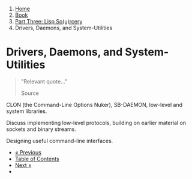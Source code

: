 <ol class="breadcrumb">
  <li><a href="/">Home</a></li>
  <li><a href="/book/">Book</a></li>
  <li><a href="/book/3-0-0-overview/">Part Three: Lisp So(u)rcery</a></li>
  <li class="active">Drivers, Daemons, and System-Utilities</li>
</ol>

# Drivers, Daemons, and System-Utilities

> "Relevant quote..."
> <footer>Source</footer>

CLON (the Command-Line Options Nuker), SB-DAEMON, low-level and system libraries.

Discuss implementing low-level protocols, building on earlier material on sockets and binary streams.

Designing useful command-line interfaces.

<ul class="pager">
  <li class="previous"><a href="/book/">&laquo; Previous</a></li>
  <li><a href="/book/">Table of Contents</a></li>
  <li class="next"><a href="/book/">Next &raquo;</a><li>
</ul>
